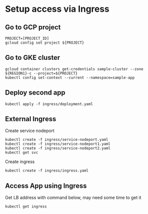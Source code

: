 
# Setup access via Ingress

## Go to GCP project
```
PROJECT=[PROJECT_ID]
gcloud config set project ${PROJECT}
```
## Go to GKE cluster
```
gcloud container clusters get-credentials sample-cluster --zone ${REGION1}-c --project=${PROJECT}
kubectl config set-context --current --namespace=sample-app
```

## Deploy second app
```
kubectl apply -f ingress/deployment.yaml
```
## External Ingress
Create service nodeport
```
kubectl create -f ingress/service-nodeport.yaml
kubectl create -f ingress/service-nodeport1.yaml
kubectl create -f ingress/service-nodeport2.yaml
kubectl get svc
```
Create ingress
```
kubectl create -f ingress/ingress.yaml
```
## Access App using Ingress
Get LB address with command below, may need some time to get it
```
kubectl get ingress
```

